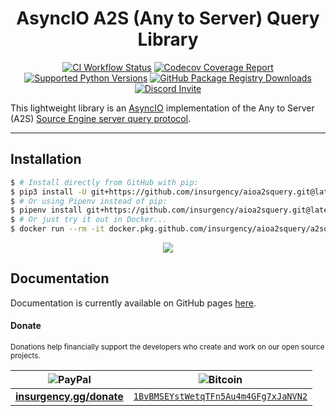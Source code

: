 <!--suppress HtmlDeprecatedAttribute-->
<div align="center">

# AsyncIO A2S (Any to Server) Query Library

[![CI Workflow Status](https://github.com/insurgency/aioa2squery/workflows/Run%20CI%20Workflow/badge.svg)]() [![Codecov Coverage Report](https://img.shields.io/codecov/c/github/codecov/example-python?color=F01F7A&label=Codecov&logo=Codecov&logoColor=white&style=flat-square)]() [![Supported Python Versions](https://img.shields.io/github/pipenv/locked/python-version/insurgency/aioa2squery/latest?color=3776AB&label=Python&logo=Python&logoColor=white&style=flat-square)]() [![GitHub Package Registry Downloads](https://shields-staging-pr-4101.herokuapp.com/github/packages/downloads/insurgency/aioa2squery/total/a2squery?color=2188FF&label=Docker%20Pulls&logo=Docker&logoColor=white&style=flat-square)](https://github.com/insurgency/aioa2squery/packages) [![Discord Invite](https://img.shields.io/discord/380877117237493760.svg?color=7289DA&label=Discord&logo=discord&logoColor=white&style=flat-square)](https://insurgency.gg/discord)

</div>

This lightweight library is an [AsyncIO](https://docs.python.org/3/library/asyncio) implementation of the Any to Server (A2S) [Source Engine server query protocol](https://developer.valvesoftware.com/wiki/Server_queries).

---

## Installation

```bash
$ # Install directly from GitHub with pip:
$ pip3 install -U git+https://github.com/insurgency/aioa2squery.git@latest
$ # Or using Pipenv instead of pip:
$ pipenv install git+https://github.com/insurgency/aioa2squery.git@latest#egg=aioa2squery
$ # Or just try it out in Docker...
$ docker run --rm -it docker.pkg.github.com/insurgency/aioa2squery/a2squery:latest ...
```

<div align="center">

<!--suppress HtmlRequiredAltAttribute -->
![](https://insurgency.github.io/aioa2squery/_images/demo.svg)

</div>

## Documentation

<!-- https://docs.readthedocs.io/en/latest/custom_domains.html -->
Documentation is currently available on GitHub pages [here](https://insurgency.github.io/aioa2squery/).

#### Donate

<sub>Donations help financially support the developers who create and work on our open source projects.</sub>

<table>
    <thead>
        <tr>
            <th><img alt="PayPal" src="https://img.shields.io/badge/-PayPal-00457C?style=flat-square&logo=paypal&longCache=true"></th>
            <th><img alt="Bitcoin" src="https://img.shields.io/badge/-Bitcoin-F7931A?style=flat-square&logo=bitcoin&longCache=true"></th>
        </tr>
    </thead>
    <tbody>
        <tr>
            <td><b><a href="https://insurgency.gg/donate">insurgency.gg/donate</a></b></td>
            <td><a rel="payment" href="bitcoin://1BvBMSEYstWetqTFn5Au4m4GFg7xJaNVN2"><code>1BvBMSEYstWetqTFn5Au4m4GFg7xJaNVN2</code></a></td>
        </tr>
    </tbody>
</table>